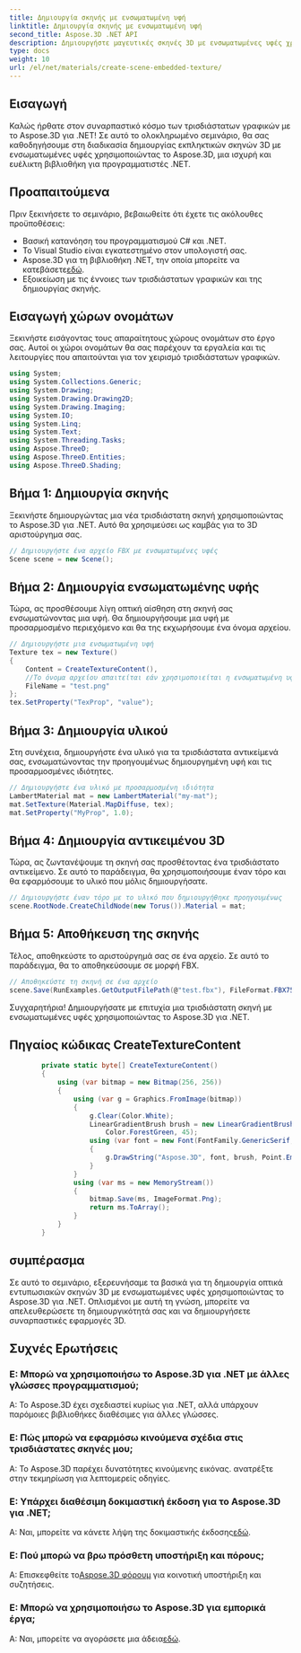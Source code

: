 ```yaml
---
title: Δημιουργία σκηνής με ενσωματωμένη υφή
linktitle: Δημιουργία σκηνής με ενσωματωμένη υφή
second_title: Aspose.3D .NET API
description: Δημιουργήστε μαγευτικές σκηνές 3D με ενσωματωμένες υφές χρησιμοποιώντας το Aspose.3D για .NET. Ακολουθήστε τον βήμα προς βήμα οδηγό μας για εντυπωσιακά αποτελέσματα.
type: docs
weight: 10
url: /el/net/materials/create-scene-embedded-texture/
---
```

## Εισαγωγή
Καλώς ήρθατε στον συναρπαστικό κόσμο των τρισδιάστατων γραφικών με το Aspose.3D για .NET! Σε αυτό το ολοκληρωμένο σεμινάριο, θα σας καθοδηγήσουμε στη διαδικασία δημιουργίας εκπληκτικών σκηνών 3D με ενσωματωμένες υφές χρησιμοποιώντας το Aspose.3D, μια ισχυρή και ευέλικτη βιβλιοθήκη για προγραμματιστές .NET.
## Προαπαιτούμενα
Πριν ξεκινήσετε το σεμινάριο, βεβαιωθείτε ότι έχετε τις ακόλουθες προϋποθέσεις:
- Βασική κατανόηση του προγραμματισμού C# και .NET.
- Το Visual Studio είναι εγκατεστημένο στον υπολογιστή σας.
- Aspose.3D για τη βιβλιοθήκη .NET, την οποία μπορείτε να κατεβάσετε[εδώ](https://releases.aspose.com/3d/net/).
- Εξοικείωση με τις έννοιες των τρισδιάστατων γραφικών και της δημιουργίας σκηνής.
## Εισαγωγή χώρων ονομάτων
Ξεκινήστε εισάγοντας τους απαραίτητους χώρους ονομάτων στο έργο σας. Αυτοί οι χώροι ονομάτων θα σας παρέχουν τα εργαλεία και τις λειτουργίες που απαιτούνται για τον χειρισμό τρισδιάστατων γραφικών.
```csharp
using System;
using System.Collections.Generic;
using System.Drawing;
using System.Drawing.Drawing2D;
using System.Drawing.Imaging;
using System.IO;
using System.Linq;
using System.Text;
using System.Threading.Tasks;
using Aspose.ThreeD;
using Aspose.ThreeD.Entities;
using Aspose.ThreeD.Shading;
```
## Βήμα 1: Δημιουργία σκηνής
Ξεκινήστε δημιουργώντας μια νέα τρισδιάστατη σκηνή χρησιμοποιώντας το Aspose.3D για .NET. Αυτό θα χρησιμεύσει ως καμβάς για το 3D αριστούργημα σας.
```csharp
// Δημιουργήστε ένα αρχείο FBX με ενσωματωμένες υφές
Scene scene = new Scene();
```
## Βήμα 2: Δημιουργία ενσωματωμένης υφής
Τώρα, ας προσθέσουμε λίγη οπτική αίσθηση στη σκηνή σας ενσωματώνοντας μια υφή. Θα δημιουργήσουμε μια υφή με προσαρμοσμένο περιεχόμενο και θα της εκχωρήσουμε ένα όνομα αρχείου.
```csharp
// Δημιουργήστε μια ενσωματωμένη υφή
Texture tex = new Texture()
{
    Content = CreateTextureContent(),
    //Το όνομα αρχείου απαιτείται εάν χρησιμοποιείται η ενσωματωμένη υφή.
    FileName = "test.png"
};
tex.SetProperty("TexProp", "value");
```
## Βήμα 3: Δημιουργία υλικού
Στη συνέχεια, δημιουργήστε ένα υλικό για τα τρισδιάστατα αντικείμενά σας, ενσωματώνοντας την προηγουμένως δημιουργημένη υφή και τις προσαρμοσμένες ιδιότητες.
```csharp
// Δημιουργήστε ένα υλικό με προσαρμοσμένη ιδιότητα
LambertMaterial mat = new LambertMaterial("my-mat");
mat.SetTexture(Material.MapDiffuse, tex);
mat.SetProperty("MyProp", 1.0);
```
## Βήμα 4: Δημιουργία αντικειμένου 3D
Τώρα, ας ζωντανέψουμε τη σκηνή σας προσθέτοντας ένα τρισδιάστατο αντικείμενο. Σε αυτό το παράδειγμα, θα χρησιμοποιήσουμε έναν τόρο και θα εφαρμόσουμε το υλικό που μόλις δημιουργήσατε.
```csharp
// Δημιουργήστε έναν τόρο με το υλικό που δημιουργήθηκε προηγουμένως
scene.RootNode.CreateChildNode(new Torus()).Material = mat;
```
## Βήμα 5: Αποθήκευση της σκηνής
Τέλος, αποθηκεύστε το αριστούργημά σας σε ένα αρχείο. Σε αυτό το παράδειγμα, θα το αποθηκεύσουμε σε μορφή FBX.
```csharp
// Αποθηκεύστε τη σκηνή σε ένα αρχείο
scene.Save(RunExamples.GetOutputFilePath(@"test.fbx"), FileFormat.FBX7500ASCII);
```
Συγχαρητήρια! Δημιουργήσατε με επιτυχία μια τρισδιάστατη σκηνή με ενσωματωμένες υφές χρησιμοποιώντας το Aspose.3D για .NET.
## Πηγαίος κώδικας CreateTextureContent
```csharp
        private static byte[] CreateTextureContent()
        {
            using (var bitmap = new Bitmap(256, 256))
            {
                using (var g = Graphics.FromImage(bitmap))
                {
                    g.Clear(Color.White);
                    LinearGradientBrush brush = new LinearGradientBrush(new Rectangle(0, 0, 128, 128), Color.Moccasin,
                        Color.ForestGreen, 45);
                    using (var font = new Font(FontFamily.GenericSerif, 40))
                    {
                        g.DrawString("Aspose.3D", font, brush, Point.Empty);
                    }
                }
                using (var ms = new MemoryStream())
                {
                    bitmap.Save(ms, ImageFormat.Png);
                    return ms.ToArray();
                }
            }
        }
```
## συμπέρασμα
Σε αυτό το σεμινάριο, εξερευνήσαμε τα βασικά για τη δημιουργία οπτικά εντυπωσιακών σκηνών 3D με ενσωματωμένες υφές χρησιμοποιώντας το Aspose.3D για .NET. Οπλισμένοι με αυτή τη γνώση, μπορείτε να απελευθερώσετε τη δημιουργικότητά σας και να δημιουργήσετε συναρπαστικές εφαρμογές 3D.

## Συχνές Ερωτήσεις

### Ε: Μπορώ να χρησιμοποιήσω το Aspose.3D για .NET με άλλες γλώσσες προγραμματισμού;
Α: Το Aspose.3D έχει σχεδιαστεί κυρίως για .NET, αλλά υπάρχουν παρόμοιες βιβλιοθήκες διαθέσιμες για άλλες γλώσσες.
### Ε: Πώς μπορώ να εφαρμόσω κινούμενα σχέδια στις τρισδιάστατες σκηνές μου;
Α: Το Aspose.3D παρέχει δυνατότητες κινούμενης εικόνας. ανατρέξτε στην τεκμηρίωση για λεπτομερείς οδηγίες.
### Ε: Υπάρχει διαθέσιμη δοκιμαστική έκδοση για το Aspose.3D για .NET;
 Α: Ναι, μπορείτε να κάνετε λήψη της δοκιμαστικής έκδοσης[εδώ](https://releases.aspose.com/).
### Ε: Πού μπορώ να βρω πρόσθετη υποστήριξη και πόρους;
 Α: Επισκεφθείτε το[Aspose.3D φόρουμ](https://forum.aspose.com/c/3d/18) για κοινοτική υποστήριξη και συζητήσεις.
### Ε: Μπορώ να χρησιμοποιήσω το Aspose.3D για εμπορικά έργα;
 Α: Ναι, μπορείτε να αγοράσετε μια άδεια[εδώ](https://purchase.aspose.com/buy).
